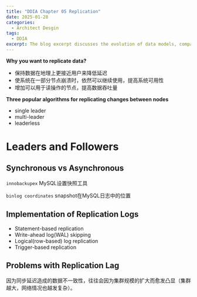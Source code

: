 ```yaml
---
title: "DDIA Chapter 05 Replication"
date: 2025-01-28
categories:
  - Architect Desgin
tags:
  - DDIA
excerpt: The blog excerpt discusses the evolution of data models, comparing relational and document models, highlighting the limitations of each, and exploring the rise of NoSQL and graph data models for handling complex relationships like many-to-many.
---
```




**Why you want to replicate data?**

- 保持数据在地理上更接近用户来降低延迟
- 使系统在一部分节点崩溃时，依然可以继续使用，提高系统可用性
- 增加可以用于读操作的节点，提高数据吞吐量

**Three popular algorithms for replicating changes between nodes**

- single leader
- multi-leader
- leaderless

# Leaders and Followers

## Synchronous vs Asynchronous

`innobackupex` MySQL设置快照工具

`binlog coordinates` snapshot在MySQL日志中的位置

## Implementation of Replication Logs

- Statement-based replication
- Write-ahead log(WAL) skipping
- Logical(row-based) log replication
- Trigger-based replication

## Problems with Replication Lag

因为同步延迟造成的数据不一致性，往往会因为集群规模的扩大而愈发凸显（集群越大，网络情况也越发复杂）。